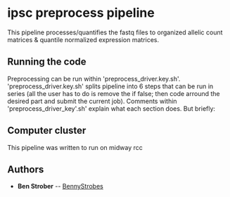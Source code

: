# ipsc preprocess pipeline

This pipeline processes/quantifies the fastq files to organized allelic count matrices & quantile normalized expression matrices. 

## Running the code

Preprocessing can be run within 'preprocess_driver.key.sh'. 
'preprocess_driver.key.sh' splits pipeline into 6 steps that can be run in series (all the user has to do is remove the if false; then code arround the desired part and submit the current job). 
Comments within 'preprocess_driver_key'.sh' explain what each section does. But briefly:


## Computer cluster

This pipeline was written to run on midway rcc

## Authors

* **Ben Strober** -- [BennyStrobes](https://github.com/BennyStrobes)
